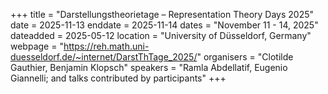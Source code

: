 +++
title = "Darstellungstheorietage – Representation Theory Days 2025"
date = 2025-11-13
enddate = 2025-11-14
dates = "November 11 - 14, 2025"
dateadded = 2025-05-12
location = "University of Düsseldorf, Germany"
webpage = "https://reh.math.uni-duesseldorf.de/~internet/DarstThTage_2025/"
organisers = "Clotilde Gauthier, Benjamin Klopsch"
speakers = "Ramla Abdellatif, Eugenio Giannelli; and talks contributed by participants"
+++
